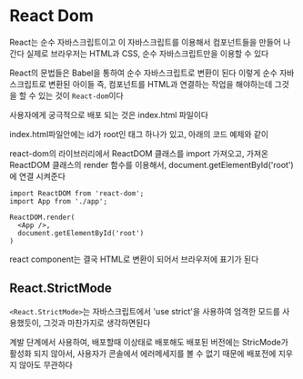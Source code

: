 # React Dom

React는 순수 자바스크립트이고 이 자바스크립트를 이용해서 컴포넌트들을 만들어 나간다
실제로 브라우저는 HTML과 CSS, 순수 자바스크립트만을 이용할 수 있다

React의 문법들은 Babel을 통하여 순수 자바스크립트로 변환이 된다
이렇게 순수 자바스크립트로 변환된 아이들 즉, 컴포넌트를 HTML과 연결하는 작업을 해야하는데 그것을 할 수 있는 것이 `React-dom`이다

사용자에게 궁극적으로 배포 되는 것은 index.html 파일이다

index.html파일안에는 id가 root인 태그 하나가 있고, 아래의 코드 예제와 같이

react-dom의 라이브러리에서 ReactDOM 클래스를 import 가져오고,
가져온 ReactDOM 클래스의 render 함수를 이용해서,
document.getElementById('root')에 연결 시켜준다

```
import ReactDOM from 'react-dom';
import App from './app';

ReactDOM.render(
  <App />,
  document.getElementById('root')
)
```

react component는 결국 HTML로 변환이 되어서 브라우저에 표기가 된다

## React.StrictMode 

`<React.StrictMode>`는 자바스크립트에서 'use strict'을 사용하여 엄격한 모드를 사용했듯이,
그것과 마찬가지로 생각하면된다

계발 단계에서 사용하여, 배포할때 이상태로 배포해도 배포된 버전에는 StricMode가 활성화 되지 않아서,
사용자가 콘솔에서 에러메세지를 볼 수 없기 때문에 배포전에 지우지 않아도 무관하다

